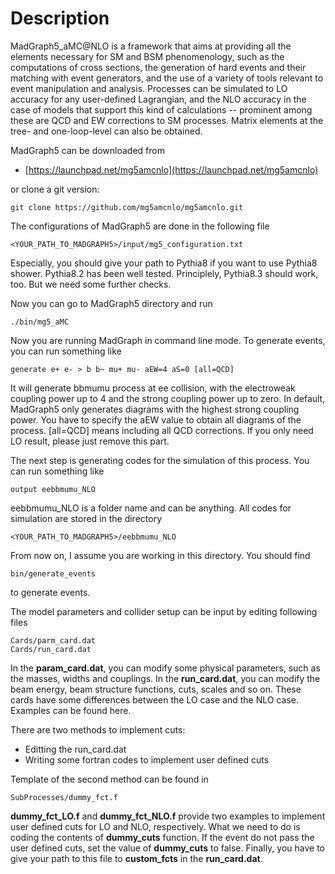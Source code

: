 # Description
MadGraph5_aMC@NLO is a framework that aims at providing all the elements necessary for SM and BSM phenomenology, 
such as the computations of cross sections, the generation of hard events and their matching with event generators, 
and the use of a variety of tools relevant to event manipulation and analysis. Processes can be simulated to LO accuracy for any user-defined Lagrangian, 
and the NLO accuracy in the case of models that support this kind of calculations -- prominent among these are QCD and EW corrections to SM processes. 
Matrix elements at the tree- and one-loop-level can also be obtained. 

MadGraph5 can be downloaded from 
* [https://launchpad.net/mg5amcnlo](https://launchpad.net/mg5amcnlo)

or clone a git version:
```
git clone https://github.com/mg5amcnlo/mg5amcnlo.git
```

The configurations of MadGraph5 are done in the following file
```
<YOUR_PATH_TO_MADGRAPH5>/input/mg5_configuration.txt
```
Especially, you should give your path to Pythia8 if you want to use Pythia8 shower. 
Pythia8.2 has been well tested. Principlely, Pythia8.3 should work, too. But we need some further checks.

Now you can go to MadGraph5 directory and run
```
./bin/mg5_aMC
```

Now you are running MadGraph in command line mode. To generate events, you can run something like
```
generate e+ e- > b b~ mu+ mu- aEW=4 aS=0 [all=QCD]
```
It will generate bbmumu process at ee collision, with the electroweak coupling power up to 4 and the strong coupling power up to zero.
In default, MadGraph5 only generates diagrams with the highest strong coupling power. 
You have to specify the aEW value to obtain all diagrams of the process.
[all=QCD] means including all QCD corrections. If you only need LO result, please just remove this part. 

The next step is generating codes for the simulation of this process. You can run something like
```
output eebbmumu_NLO
```
eebbmumu_NLO is a folder name and can be anything. 
All codes for simulation are stored in the directory
```
<YOUR_PATH_TO_MADGRAPH5>/eebbmumu_NLO
```
From now on, I assume you are working in this directory. You should find 
```
bin/generate_events
```
to generate events.

The model parameters and collider setup can be input by editing following files
```
Cards/parm_card.dat
Cards/run_card.dat
```
In the **param_card.dat**, you can modify some physical parameters, such as the masses, widths and couplings.
In the **run_card.dat**, you can modify the beam energy, beam structure functions, cuts, scales and so on. 
These cards have some differences between the LO case and the NLO case. 
Examples can be found here.

There are two methods to implement cuts: 
* Editting the run_card.dat
* Writing some fortran codes to implement user defined cuts

Template of the second method can be found in
```
SubProcesses/dummy_fct.f
```
**dummy_fct_LO.f** and **dummy_fct_NLO.f** provide two examples to implement user defined cuts for LO and NLO, respectively.
What we need to do is coding the contents of **dummy_cuts** function. 
If the event do not pass the user defined cuts, set the value of **dummy_cuts** to false.
Finally, you have to give your path to this file to **custom_fcts** in the **run_card.dat**.

